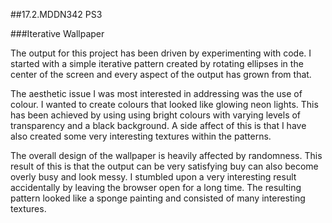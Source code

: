 ##17.2.MDDN342 PS3

###Iterative Wallpaper

The output for this project has been driven by experimenting with code. I started with a simple iterative pattern created by rotating ellipses in the center of the screen and every aspect of the output has grown from that.

The aesthetic issue I was most interested in addressing was the use of colour. I wanted to create colours that looked like glowing neon lights.  This has been achieved by using using bright colours with varying levels of transparency and a black background.  A side affect of this is that I have also created some very interesting textures within the patterns. 

The overall design of the wallpaper is heavily affected by randomness. This result of this is that the output can be very satisfying buy can also become overly busy and look messy. I stumbled upon a very interesting result accidentally by leaving the browser open for a long time.  The resulting pattern looked like a sponge painting and consisted of many interesting textures.